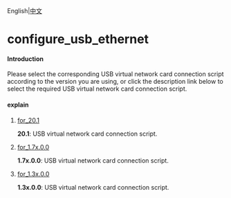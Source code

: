 English|[中文](Readme_cn.md)

# configure_usb_ethernet

#### Introduction

Please select the corresponding USB virtual network card connection script according to the version you are using, or click the description link below to select the required USB virtual network card connection script.

#### explain

1. [for_20.1](https://github.com/Ascend/tools/tree/master/configure_usb_ethernet/for_20.1)

   **20.1**: USB virtual network card connection script.

1. [for_1.7x.0.0](https://github.com/Ascend/tools/tree/master/configure_usb_ethernet/for_1.7x.0.0)

   **1.7x.0.0**: USB virtual network card connection script.

2. [for_1.3x.0.0](https://github.com/Ascend/tools/tree/master/configure_usb_ethernet/for_1.3x.0.0)

   **1.3x.0.0**: USB virtual network card connection script.